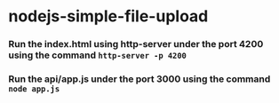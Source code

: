 # nodejs-simple-file-upload

### Run the index.html using http-server under the port 4200 using the command `http-server -p 4200`
### Run the api/app.js under the port 3000 using the command `node app.js`